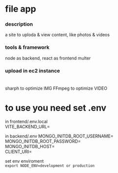 # file app

### description

a site to uploda & view content, like photos & videos

### tools & framework

node as backend, react as frontend
multer

### upload in ec2 instance

#

sharph to optimize IMG
FFmpeg to optimize VIDEO

# to use you need set .env

in frontend/.env.local   
VITE_BACKEND_URL=   

in backend/.env
MONGO_INITDB_ROOT_USERNAME=   
MONGO_INITDB_ROOT_PASSWORD=   
MONGO_INITDB_HOST=   
CLIENT_URI=   

set env enviroment   
`export NODE_ENV=development or production`
